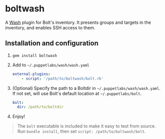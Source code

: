 # boltwash

A [Wash](https://puppetlabs.github.io/wash/) plugin for Bolt's inventory. It presents groups and
targets in the inventory, and enables SSH access to them.

## Installation and configuration

1. `gem install boltwash`
2. Add to `~/.puppetlabs/wash/wash.yaml`

    ```yaml
    external-plugins:
        - script: '/path/to/boltwash/bolt.rb'
    ```

3. (Optional) Specify the path to a Boltdir in `~/.puppetlabs/wash/wash.yaml`. If not set,
   will use Bolt's default location at `~/.puppetlabs/bolt`.

    ```yaml
    bolt:
      dir: /path/to/boltdir
    ```

4. Enjoy!

> The `bolt` executable is included to make it easy to test from source. Run `bundle install`, then
> set `script: /path/to/boltwash/bolt`.
